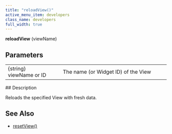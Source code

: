 ```yaml
---
title: "reloadView()"
active_menu_item: developers
class_name: developers
full_width: true
---
```



**reloadView** (viewName)

## Parameters

<table>
<tr>
<td width="202">
{string} viewName or ID

</td>
<td width="17">
</td>
<td width="661">
The name (or Widget ID) of the View

</td>
</tr>
</table>
## Description

Reloads the specified View with fresh data.

## See Also

 - [resetView()](resetview.htm)

